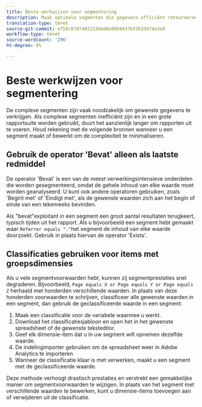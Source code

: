 ```yaml
---
title: Beste werkwijzen voor segmentering
description: Maak optimale segmenten die gegevens efficiënt retourneren.
translation-type: tm+mt
source-git-commit: e758c070f402113b6d8a9069437b53633974a3e9
workflow-type: tm+mt
source-wordcount: '296'
ht-degree: 0%

---
```



# Beste werkwijzen voor segmentering

De complexe segmenten zijn vaak noodzakelijk om gewenste gegevens te verkrijgen. Als complexe segmenten inefficiënt zijn en in een grote rapportsuite worden gebruikt, duurt het aanzienlijk langer om rapporten uit te voeren. Houd rekening met de volgende bronnen wanneer u een segment maakt of bewerkt om de complexiteit te minimaliseren.

## Gebruik de operator &#39;Bevat&#39; alleen als laatste redmiddel

De operator &#39;Bevat&#39; is een van de meest verwerkingsintensieve onderdelen die worden gesegmenteerd, omdat de gehele inhoud van elke waarde moet worden geanalyseerd. U kunt ook andere operatoren gebruiken, zoals &#39;Begint met&#39; of &#39;Eindigt met&#39;, als de gewenste waarden zich aan het begin of einde van een tekenreeks bevinden.

Als &quot;bevat&quot;exploitant in een segment een groot aantal resultaten terugkeert, typisch tijden uit het rapport. Als u bijvoorbeeld een segment hebt gemaakt waar `Referrer equals "."`het segment de inhoud van elke waarde doorzoekt. Gebruik in plaats hiervan de operator &#39;Exists&#39;.

## Classificaties gebruiken voor items met groepsdimensies

Als u vele segmentvoorwaarden hebt, kunnen zij segmentprestaties snel degraderen. Bijvoorbeeld, `Page equals X or Page equals Y or Page equals Z` herhaald met honderden verschillende waarden. In plaats van deze honderden voorwaarden te schrijven, classificeer alle gewenste waarden in een segment, dan gebruik de geclassificeerde waarde in een segment.

1. Maak een classificatie voor de variabele waarmee u werkt.
2. Download het classificatiesjabloon en open het in het gewenste spreadsheet of de gewenste teksteditor.
3. Geef elk dimensie-item dat u in uw segment wilt opnemen dezelfde waarde.
4. De indelingimporter gebruiken om de spreadsheet weer in Adobe Analytics te importeren
5. Wanneer de classificatie klaar is met verwerken, maakt u een segment met de geclassificeerde waarde.

Deze methode verhoogt drastisch prestaties en verstrekt een gemakkelijke manier om segmentvoorwaarden te wijzigen. In plaats van het segment met verschillende waarden te bewerken, kunt u dimensie-items toevoegen aan of verwijderen uit de classificatie.
